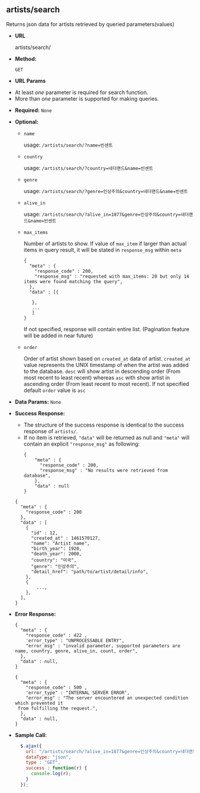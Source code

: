 **artists/search**
----
  Returns json data for artists retrieved by queried parameters(values)

* **URL**

  artists/search/

* **Method:**

  `GET`

*  **URL Params**
  + At least *one* parameter is required for search function.
  + More than *one* parameter is supported for making queries.

   * **Required:**
    `None`

   * **Optional:**
      * `name`

        usage:
        `/artists/search/?name=빈센트`

      * `country`

        usage:
        `/artists/search/?country=네더랜드&name=빈센트`

      * `genre`

        usage:
        `/artists/search/?genre=인상주의&country=네더랜드&name=빈센트`

      * `alive_in`

        usage:
        `/artists/search/?alive_in=1877&genre=인상주의&country=네더랜드&name=빈센트`

      * `max_items`

        Number of artists to show. If value of `max_item` if larger than actual items in query result, it will be stated in `response_msg` within `meta`
        ```
        {
          "meta" : {
            "response_code" : 200,
            "response_msg" : "requested with max_items: 20 but only 14 items were found matching the query",
          },
          "data" : [{

           },
           ...
           ]
        }
        ```
        If not specified, response will contain entire list. (Pagination feature will be added in near future)

      * `order`

        Order of artist shown based on `created_at` data of artist. `created_at` value represents the UNIX timestamp of when the artist was added to the database. `desc` will show artist in descending order (From most recent to least recent) whereas `asc` with show artist in ascending order (From least recent to most recent). If not specified default `order` value is `asc`

* **Data Params:**
  `None`

* **Success Response:**

    + The structure of the success response is identical to the success response of `artists/`.
    + If no item is retrieved, `"data"` will be returned as null and `"meta"` will contain an explicit `"response_msg"` as following:
      ```
      {
          "meta" : {
            "response_code" : 200,
            "response_msg" : "No results were retrieved from database",
          },
          "data" : null
      }
      ```
  ```
  {
    "meta" : {
      "response_code" : 200  
    },
    "data" : [
      {
        "id" : 12,
        "created_at" : 1461570127,
        "name": "Artist name",
        "birth_year": 1920,
        "death_year": 2000,
        "country": "미국",
        "genre": "인상주의",
        "detail_href": "path/to/artist/detail/info",
      },
      {
          ...,
      },
    ],
  }
  ```

* **Error Response:**
  ```
  {
    "meta" : {
      "response_code" : 422 ,
      'error_type" : "UNPROCESSABLE ENTRY",
      "error_msg" : "invalid parameter, supported parameters are name, country, genre, alive_in, count, order",
    },
    "data" : null,
  }
  ```
  
  ```
  {
    "meta" : {
      "response_code" : 500 ,
      'error_type" : "INTERNAL SERVER ERROR",
      "error_msg" : "The server encountered an unexpected condition which prevented it
   from fulfilling the request.",
    },
    "data" : null,
  }
  ```
* **Sample Call:**

  ```javascript
    $.ajax({
      url: "/artists/search/?alive_in=1877&genre=인상주의&country=네더랜드&name=빈센트",
      dataType: "json",
      type : "GET",
      success : function(r) {
        console.log(r);
      }
    });
  ```
